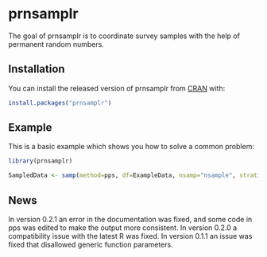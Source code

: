 # prnsamplr

The goal of prnsamplr is to coordinate survey samples with the help of permanent random numbers. 

## Installation

You can install the released version of prnsamplr from [CRAN](https://CRAN.R-project.org) with:

``` r
install.packages("prnsamplr")
```

## Example

This is a basic example which shows you how to solve a common problem:

``` r
library(prnsamplr)

SampledData <- samp(method=pps, df=ExampleData, nsamp="nsample", stratid="stratum", prn="rands", size="sizeM")
```

## News

In version 0.2.1 an error in the documentation was fixed, and some code in pps was edited to make the output more consistent.
In version 0.2.0 a compatibility issue with the latest R was fixed. 
In version 0.1.1 an issue was fixed that disallowed generic function parameters. 